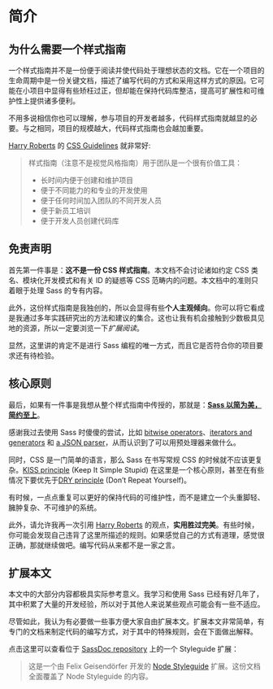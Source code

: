 
# 简介

## 为什么需要一个样式指南

一个样式指南并不是一份便于阅读并使代码处于理想状态的文档。它在一个项目的生命周期中是一份关键文档，描述了编写代码的方式和采用这样方式的原因。它可能在小项目中显得有些矫枉过正，但却能在保持代码库整洁，提高可扩展性和可维护性上提供诸多便利。

不用多说相信你也可以理解，参与项目的开发者越多，代码样式指南就越显的必要。与之相同，项目的规模越大，代码样式指南也会越加重要。

[Harry Roberts](https://csswizardry.com) 的 [CSS Guidelines](https://cssguidelin.es/#the-importance-of-a-styleguide) 就非常好:

<blockquote>
    <p>样式指南（注意不是视觉风格指南）用于团队是一个很有价值工具：</p>
    <ul>
        <li>长时间内便于创建和维护项目</li>
        <li>便于不同能力的和专业的开发使用</li>
        <li>便于任何时间加入团队的不同开发人员</li>
        <li>便于新员工培训</li>
        <li>便于开发人员创建代码库</li>
    </ul>
</blockquote>

## 免责声明

首先第一件事是：**这不是一份 CSS 样式指南**。本文档不会讨论诸如约定 CSS 类名、模块化开发模式和有关 ID 的疑惑等 CSS 范畴内的问题。本文档中的准则只着眼于处理 Sass 的专有内容。

此外，这份样式指南是我独创的，所以会显得有些**个人主观倾向**。你可以将它看成是我通过多年实践研究出的方法和建议的集合。这也让我有机会接触到少数极具见地的资源，所以一定要浏览一下*扩展阅读*。

显然，这里讲的肯定不是进行 Sass 编程的唯一方式，而且它是否符合你的项目要求还有待检验。

## 核心原则

最后，如果有一件事是我想从整个样式指南中传授的，那就是：**[Sass 以简为美，简约至上](https://www.sitepoint.com/keep-sass-simple/)**。

感谢我过去使用 Sass 时傻傻的尝试，比如 [bitwise operators](https://github.com/HugoGiraudel/SassyBitwise)、[iterators and generators](https://github.com/HugoGiraudel/SassyIteratorsGenerators) 和 [a JSON parser](https://github.com/HugoGiraudel/SassyJSON)，从而认识到了可以用预处理器来做什么。

同时，CSS 是一门简单的语言，那么 Sass 在书写常规 CSS 的时候就不应该更复杂。[KISS principle](https://en.wikipedia.org/wiki/KISS_principle) (Keep It Simple Stupid) 在这里是一个核心原则，甚至在有些情况下要优先于[DRY principle](https://en.wikipedia.org/wiki/Don%27t_repeat_yourself) (Don’t Repeat Yourself)。

有时候，一点点重复可以更好的保持代码的可维护性，而不是建立一个头重脚轻、臃肿复杂、不可维护的系统。

此外，请允许我再一次引用 [Harry Roberts](https://csswizardry.com) 的观点，**实用胜过完美**。有些时候，你可能会发现自己违背了这里所描述的规则。如果感觉自己的方式有道理，感觉很正确，那就继续做吧。编写代码从来都不是一家之言。

## 扩展本文

本文中的大部分内容都极具实际参考意义。我学习和使用 Sass 已经有好几年了，其中积累了大量的开发经验，所以对于其他人来说某些观点可能会有一些不适应。

尽管如此，我认为有必要做一些事方便大家自由扩展本文。扩展本文非常简单，有专门的文档来制定代码的编写方式，对于其中的特殊规则，会在下面做出解释。

点击这里可以查看位于 [SassDoc repository](https://github.com/SassDoc/sassdoc/blob/master/GUIDELINES.md) 上的一个 Styleguide 扩展：

> 这是一个由 Felix Geisendörfer 开发的 [Node Styleguide](https://github.com/felixge/node-style-guide) 扩展。这份文档全面覆盖了 Node Styleguide 的内容。
